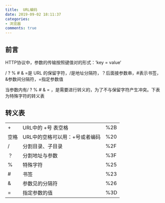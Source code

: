 ```yaml
---
title:  URL编码
date: 2019-09-02 18:11:37
categories:
- 浏览器
comments: true
---
```


## 前言

HTTP协议中，参数的传输按照键值对的形式：’key = value‘

/ ? % # & =是 URL 的保留字符，/是地址分隔符，？后面接参数串，#表示书签，&参数间分隔符，=指定参数值

当参数内有/ ? % # & = ，是需要进行转义的，为了不与保留字符产生冲突。下表为特殊字符的转义表

<!-- more -->

## 转义表

|      |                                |      |
| ---- | ------------------------------ | ---- |
| +    | URL中的 +号 表空格             | %2B  |
| 空格 | URL中的空格可以用：+号或者编码 | %20  |
| /    | 分割目录、子目录               | %2F  |
| ？   | 分割地址与参数                 | %3F  |
| %    | 特殊字符                       | %25  |
| #    | 书签                           | %23  |
| &    | 参数见的分隔符                 | %26  |
| =    | 指定参数的值                   | %3D  |
